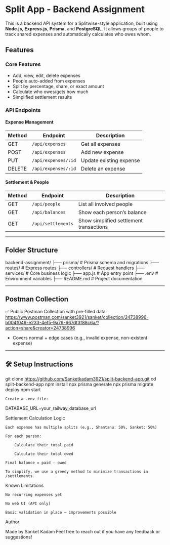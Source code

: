 #  Split App - Backend Assignment

This is a backend API system for a Splitwise-style application, built using **Node.js**, **Express.js**, **Prisma**, and **PostgreSQL**. It allows groups of people to track shared expenses and automatically calculates who owes whom.



## Features

###  Core Features

-  Add, view, edit, delete expenses
-  People auto-added from expenses
-  Split by percentage, share, or exact amount
-  Calculate who owes/gets how much
-  Simplified settlement results

###  API Endpoints

####  Expense Management

| Method | Endpoint              | Description                   |
|--------|-----------------------|-------------------------------|
| GET    | `/api/expenses`       | Get all expenses              |
| POST   | `/api/expenses`       | Add new expense               |
| PUT    | `/api/expenses/:id`   | Update existing expense       |
| DELETE | `/api/expenses/:id`   | Delete an expense             |

####  Settlement & People

| Method | Endpoint            | Description                              |
|--------|---------------------|------------------------------------------|
| GET    | `/api/people`       | List all involved people                 |
| GET    | `/api/balances`     | Show each person’s balance               |
| GET    | `/api/settlements`  | Show simplified settlement transactions  |

---

##  Folder Structure

backend-assignment/
├── prisma/ # Prisma schema and migrations
├── routes/ # Express routes
├── controllers/ # Request handlers
├── services/ # Core business logic
├── app.js # App entry point
├── .env # Environment variables
├── README.md # Project documentation


---

##  Postman Collection

✅ Public Postman Collection with pre-filled data:  
https://www.postman.com/sanket3921/sanket/collection/24738996-b004f049-e233-4ef5-9a79-667df3f88c6a/?action=share&creator=24738996
- Covers normal + edge cases (e.g., invalid expense, non-existent expense)

---

## 🛠️ Setup Instructions


git clone https://github.com/Sanketkadam3921/split-backend-app.git
cd split-backend-app
npm install
npx prisma generate
npx prisma migrate deploy
npm start

    Create a .env file:

DATABASE_URL=your_railway_database_url

Settlement Calculation Logic

    Each expense has multiple splits (e.g., Shantanu: 50%, Sanket: 50%)

    For each person:

        Calculate their total paid

        Calculate their total owed

    Final balance = paid - owed

    To simplify, we use a greedy method to minimize transactions in /settlements.

 Known Limitations

    No recurring expenses yet

    No web UI (API only)

    Basic validation in place — improvements possible

Author

Made by Sanket Kadam
Feel free to reach out if you have any feedback or suggestions!

